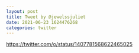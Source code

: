 ```yaml
--- 
layout: post 
title: Tweet by @jewelssjuliet 
date: 2021-06-23 1624476268 
categories: twitter 
--- 
```

https://twitter.com/o/status/1407781568622465025